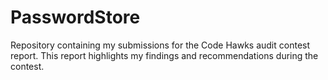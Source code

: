 # PasswordStore
Repository containing my submissions for the Code Hawks audit contest report. This report highlights my findings and recommendations during the contest.
